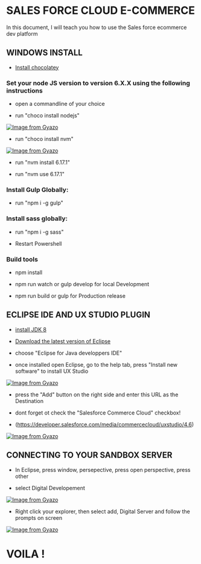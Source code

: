 # SALES FORCE CLOUD E-COMMERCE

In this document, I will teach you how to use the Sales force ecommerce dev platform


## WINDOWS INSTALL

* [Install chocolatey](https://chocolatey.org/)

### Set your node JS version to version 6.X.X using the following instructions
* open a commandline of your choice

* run "choco install nodejs"

[![Image from Gyazo](https://i.gyazo.com/6333710f21b599fe1e644e7905ec11c8.gif)](https://gyazo.com/6333710f21b599fe1e644e7905ec11c8)

* run "choco install nvm"

[![Image from Gyazo](https://i.gyazo.com/76ffb2b72f7d836a2144945ee9208b73.gif)](https://gyazo.com/76ffb2b72f7d836a2144945ee9208b73)

* run "nvm install 6.17.1"

* run "nvm use 6.17.1"

### Install Gulp Globally:

* run "npm i -g gulp"

### Install sass globally:

* run "npm i -g sass"

* Restart Powershell

### Build tools
* npm install

* npm run watch or gulp develop for local Development

* npm run build or gulp for Production release


## ECLIPSE IDE AND UX STUDIO PLUGIN
* [install JDK 8](https://www.oracle.com/java/technologies/javase/javase-jdk8-downloads.html)

* [Download the latest version of Eclipse](https://www.eclipse.org/)

* choose "Eclipse for Java developpers IDE"

* once installed open Eclipse, go to the help tab, press "Install new software" to install UX Studio

[![Image from Gyazo](https://i.gyazo.com/6f33bd2b20983407e9d6852bafaf81c0.gif)](https://gyazo.com/6f33bd2b20983407e9d6852bafaf81c0)

* press the "Add" button on the right side and enter this URL as the Destination

* dont forget ot check the "Salesforce Commerce Cloud" checkbox!

* (https://developer.salesforce.com/media/commercecloud/uxstudio/4.6)

[![Image from Gyazo](https://i.gyazo.com/b35c58785dbe0f827bfe9d6a92dc4010.gif)](https://gyazo.com/b35c58785dbe0f827bfe9d6a92dc4010)

## CONNECTING TO YOUR SANDBOX SERVER

* In Eclipse, press window, persepective, press open perspective, press other

* select Digital Developement

 [![Image from Gyazo](https://i.gyazo.com/6316d098b998bdb60608418b2997f81b.gif)](https://gyazo.com/6316d098b998bdb60608418b2997f81b)

* Right click your explorer, then select add, Digital Server and follow the prompts on screen

[![Image from Gyazo](https://i.gyazo.com/ab10ac277362d0d7863f02e233dd248c.gif)](https://gyazo.com/ab10ac277362d0d7863f02e233dd248c)

# VOILA !
